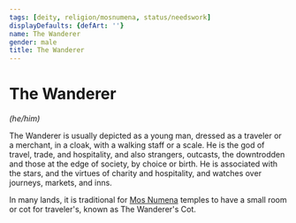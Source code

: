 ```yaml
---
tags: [deity, religion/mosnumena, status/needswork]
displayDefaults: {defArt: ''}
name: The Wanderer
gender: male
title: The Wanderer
---
```

# The Wanderer
*(he/him)*

The Wanderer is usually depicted as a young man, dressed as a traveler or a merchant, in a cloak, with a walking staff or a scale. He is the god of travel, trade, and hospitality, and also strangers, outcasts, the downtrodden and those at the edge of society, by choice or birth. He is associated with the stars, and the virtues of charity and hospitality, and watches over journeys, markets, and inns.

In many lands, it is traditional for [Mos Numena](<../../../religions/mos-numena/mos-numena.md>) temples to have a small room or cot for traveler's, known as The Wanderer's Cot. 


